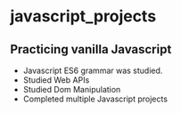 # javascript_projects

## Practicing vanilla Javascript

* Javascript ES6 grammar was studied.
* Studied Web APIs
* Studied Dom Manipulation
* Completed multiple Javascript projects

